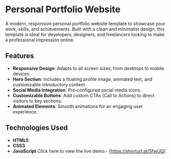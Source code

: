 # Personal Portfolio Website

A modern, responsive personal portfolio website template to showcase your work, skills, and achievements. Built with a clean and minimalist design, this template is ideal for developers, designers, and freelancers looking to make a professional impression online.

## Features
- **Responsive Design**: Adapts to all screen sizes, from desktops to mobile devices.
- **Hero Section**: Includes a floating profile image, animated text, and customizable introductory content.
- **Social Media Integration**: Pre-configured social media icons.
- **Customizable Buttons**: Add custom CTAs (Call to Actions) to direct visitors to key sections.
- **Animated Elements**: Smooth animations for an engaging user experience.

## Technologies Used
- **HTML5**
- **CSS3**
- **JavaScript**
Click here to view the live demo:- [https://shorturl.at/SfwUQ]
  
